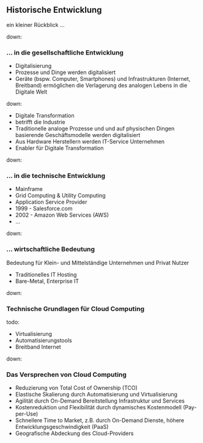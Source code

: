 ## Historische Entwicklung

ein kleiner Rückblick ...

down:

### ... in die gesellschaftliche Entwicklung

* Digitalisierung
 * Prozesse und Dinge werden digitalisiert
 * Geräte (bspw. Computer, Smartphones) und Infrastrukturen (Internet, Breitband) ermöglichen die Verlagerung des analogen Lebens in die Digitale Welt

down:

* Digitale Transformation
 * betrifft die Industrie
 * Traditionelle analoge Prozesse und und auf physischen Dingen basierende Geschäftsmodelle werden digitalisiert
 * Aus Hardware Herstellern werden IT-Service Unternehmen
 * Enabler für Digitale Transformation

down:

### ... in die technische Entwicklung

* Mainframe
* Grid Computing & Utility Computing
* Application Service Provider
* 1999 - Salesforce.com
* 2002 - Amazon Web Services (AWS)
* ...

down:

### ... wirtschaftliche Bedeutung

Bedeutung für Klein- und Mittelständige Unternehmen und Privat Nutzer

* Traditionelles IT Hosting
 * Bare-Metal, Enterprise IT

down:

### Technische Grundlagen für Cloud Computing

todo:
* Virtualisierung
* Automatisierungstools
* Breitband Internet

down:

### Das Versprechen von Cloud Computing

 * Reduzierung von Total Cost of Ownership (TCO)
 * Elastische Skalierung durch Automatisierung und Virtualisierung
 * Agilität durch On-Demand Bereitstellung Infrastruktur und Services
 * Kostenreduktion und Flexibilität durch dynamisches Kostenmodell (Pay-per-Use)
 * Schnellere Time to Market, z.B. durch On-Demand Dienste, höhere Entwicklungsgeschwindigkeit (PaaS)
 * Geografische Abdeckung des Cloud-Providers
